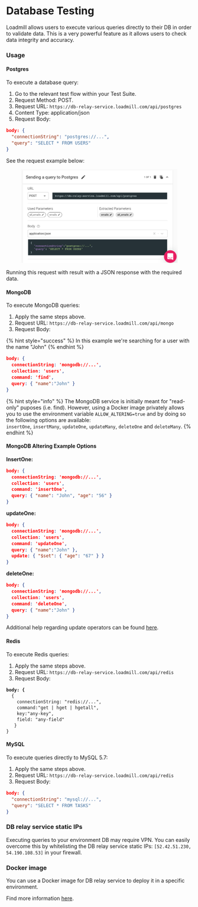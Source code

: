 # Database Testing

Loadmill allows users to execute various queries directly to their DB in order to validate data. This is a very powerful feature as it allows users to check data integrity and accuracy.

### Usage

#### Postgres

To execute a database query:

1. Go to the relevant test flow within your Test Suite.
2. Request Method: POST.
3. Request URL: `https://db-relay-service.loadmill.com/api/postgres`
4. Content Type: application/json
5. Request Body:

```json
body: {
  "connectionString": "postgres://...",
  "query": "SELECT * FROM USERS"
}
```

See the request example below:

<figure><img src="../../.gitbook/assets/image (2).png" alt=""><figcaption></figcaption></figure>

Running this request with result with a JSON response with the required data.

#### MongoDB

To execute MongoDB queries:

1. Apply the same steps above.
2. Request URL: `https://db-relay-service.loadmill.com/api/mongo`
3. Request Body:&#x20;

{% hint style="success" %}
In this example we're searching for a user with the name "John"
{% endhint %}

```json
body: {
  connectionString: 'mongodb://...',
  collection: 'users',
  command: 'find',
  query: { "name":"John" }
}
```

{% hint style="info" %}
The MongoDB service is initially meant for "read-only" puposes (i.e. find). However, using a Docker image privately allows you to use the environment variable `ALLOW_ALTERING=true` and by doing so the following options are available:\
`insertOne`, `insertMany`, `updateOne`, `updateMany`, `deleteOne` and `deleteMany`.
{% endhint %}

#### MongoDB Altering Example Options

**InsertOne:**

```json
body: {
  connectionString: 'mongodb://...',
  collection: 'users',
  command: 'insertOne',
  query: { "name": "John", "age": "56" }
}
```

**updateOne:**

```json
body: {
  connectionString: 'mongodb://...',
  collection: 'users',
  command: 'updateOne',
  query: { "name":"John" },
  update: { "$set": { "age": "67" } }
}
```

**deleteOne:**

```json
body: {
  connectionString: 'mongodb://...',
  collection: 'users',
  command: 'deleteOne',
  query: { "name":"John" }
}
```

Additional help regarding update operators can be found [here](https://www.mongodb.com/docs/manual/reference/operator/update).

#### Redis

To execute Redis queries:

1. Apply the same steps above.
2. Request URL: `https://db-relay-service.loadmill.com/api/redis`
3. Request Body:&#x20;

<pre class="language-json"><code class="lang-json"><strong>body: {
</strong>  {
    connectionString: "redis://...", 
    command:"get | hget | hgetall",
    key:"any-key",
    field: "any-field"
   }
}</code></pre>

#### MySQL

To execute queries directly to MySQL 5.7:

1. Apply the same steps above.
2. Request URL: `https://db-relay-service.loadmill.com/api/redis`
3. Request Body:&#x20;

```json
body: {  
  "connectionString": "mysql://...",
  "query": "SELECT * FROM TASKS"
}
```

### DB relay service static IPs

Executing queries to your environment DB may require VPN. You can easily overcome this by whitelisting the DB relay service static IPs: `[52.42.51.230, 54.190.108.53]` in your firewall.

### Docker image

You can use a Docker image for DB relay service to deploy it in a specific environment.

&#x20;Find more information [here](https://hub.docker.com/r/loadmill/db-relay-service).
